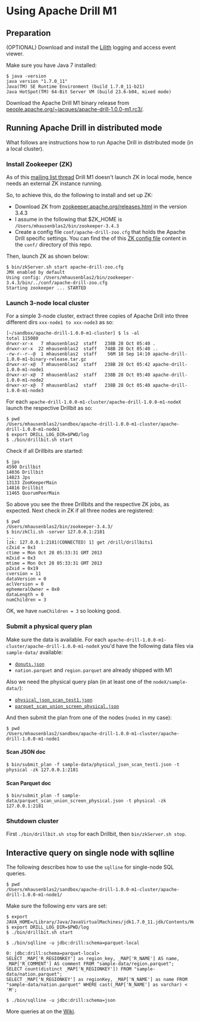 # Using Apache Drill M1 

## Preparation

(OPTIONAL) Download and install the [Lilith](http://lilithapp.com/) logging and access event viewer.

Make sure you have Java 7 installed:

    $ java -version
    java version "1.7.0_11"
    Java(TM) SE Runtime Environment (build 1.7.0_11-b21)
    Java HotSpot(TM) 64-Bit Server VM (build 23.6-b04, mixed mode)

Download the Apache Drill M1 binary release from [people.apache.org/~jacques/apache-drill-1.0.0-m1.rc3/](http://people.apache.org/~jacques/apache-drill-1.0.0-m1.rc3/apache-drill-1.0.0-m1-binary-release.tar.gz).


## Running Apache Drill in distributed mode

What follows are instructions how to run Apache Drill in distributed mode (in a local cluster).

### Install Zookeeper (ZK)

As of this [mailing list thread](http://mail-archives.apache.org/mod_mbox/incubator-drill-dev/201310.mbox/%3C93C17963-04F8-41B6-B2D1-F90473F9DB90%40gmail.com%3E)
Drill M1 doesn't launch ZK in local mode, hence needs an external ZK instance running. 

So, to achieve this, do the following to install and set up ZK:

* Download ZK from [zookeeper.apache.org/releases.html](http://zookeeper.apache.org/releases.html) in the version 3.4.3
* I assume in the following that $ZK_HOME is `/Users/mhausenblas2/bin/zookeeper-3.4.3`
* Create a config file `conf/apache-drill-zoo.cfg` that holds the Apache Drill specific settings. You can find the of this [ZK config file](https://raw.github.com/mhausenblas/apache-drill-sandbox/master/M1/conf/apache-drill-zoo.cfg) content in the `conf/` directory of this repo.

Then, launch ZK as shown below:

    $ bin/zkServer.sh start apache-drill-zoo.cfg
    JMX enabled by default
    Using config: /Users/mhausenblas2/bin/zookeeper-3.4.3/bin/../conf/apache-drill-zoo.cfg
    Starting zookeeper ... STARTED

### Launch 3-node local cluster

For a simple 3-node cluster, extract three copies of Apache Drill into three different dirs `xxx-node1 to xxx-node3` as so:

    [~/sandbox/apache-drill-1.0.0-m1-cluster] $ ls -al
    total 115080
    drwxr-xr-x   7 mhausenblas2  staff   238B 28 Oct 05:40 .
    drwxr-xr-x  22 mhausenblas2  staff   748B 28 Oct 05:40 ..
    -rw-r--r--@  1 mhausenblas2  staff    56M 10 Sep 14:10 apache-drill-1.0.0-m1-binary-release.tar.gz
    drwxr-xr-x@  7 mhausenblas2  staff   238B 28 Oct 05:42 apache-drill-1.0.0-m1-node1
    drwxr-xr-x@  7 mhausenblas2  staff   238B 28 Oct 05:40 apache-drill-1.0.0-m1-node2
    drwxr-xr-x@  7 mhausenblas2  staff   238B 28 Oct 05:40 apache-drill-1.0.0-m1-node3

For each `apache-drill-1.0.0-m1-cluster/apache-drill-1.0.0-m1-nodeX` launch the respective Drillbit as so:

    $ pwd
    /Users/mhausenblas2/sandbox/apache-drill-1.0.0-m1-cluster/apache-drill-1.0.0-m1-node1
    $ export DRILL_LOG_DIR=$PWD/log
    $ ./bin/drillbit.sh start

Check if all Drillbits are started:

    $ jps
    4590 Drillbit
    14036 Drillbit
    14823 Jps
    13133 ZooKeeperMain
    14816 Drillbit
    11465 QuorumPeerMain

So above you see the three Drillbits and the respective ZK jobs, as expected. Next check in ZK if all three nodes are registered:

    $ pwd
    /Users/mhausenblas2/bin/zookeeper-3.4.3/
    $ bin/zkCli.sh -server 127.0.0.1:2181
    ...
    [zk: 127.0.0.1:2181(CONNECTED) 1] get /drill/drillbits1
    cZxid = 0x3
    ctime = Mon Oct 28 05:33:31 GMT 2013
    mZxid = 0x3
    mtime = Mon Oct 28 05:33:31 GMT 2013
    pZxid = 0x19
    cversion = 11
    dataVersion = 0
    aclVersion = 0
    ephemeralOwner = 0x0
    dataLength = 0
    numChildren = 3
    
OK, we have `numChildren = 3` so looking good.
    

### Submit a physical query plan

Make sure the data is available. For each `apache-drill-1.0.0-m1-cluster/apache-drill-1.0.0-m1-nodeX` you'd have the following data files via `sample-data/` available:

* [`donuts.json`](https://raw.github.com/mhausenblas/apache-drill-sandbox/master/M1/data/donuts.json)
* `nation.parquet` and `region.parquet` are already shipped with M1

Also we need the physical query plan (in at least one of the `nodeX/sample-data/`):

* [`physical_json_scan_test1.json`](https://raw.github.com/mhausenblas/apache-drill-sandbox/master/M1/data/physical_json_scan_test1.json)
* [`parquet_scan_union_screen_physical.json`](https://raw.github.com/mhausenblas/apache-drill-sandbox/master/M1/data/parquet_scan_union_screen_physical.json)


And then submit the plan from one of the nodes (`node1` in my case):

    $ pwd
    /Users/mhausenblas2/sandbox/apache-drill-1.0.0-m1-cluster/apache-drill-1.0.0-m1-node1
  

#### Scan JSON doc

    $ bin/submit_plan -f sample-data/physical_json_scan_test1.json -t physical -zk 127.0.0.1:2181

#### Scan Parquet doc

    $ bin/submit_plan -f sample-data/parquet_scan_union_screen_physical.json -t physical -zk 127.0.0.1:2181

  
### Shutdown cluster

First `./bin/drillbit.sh stop` for each Drillbit, then `bin/zkServer.sh stop`.


## Interactive query on single node with sqlline

The following describes how to use the `sqlline` for single-node SQL queries.

    $ pwd
    /Users/mhausenblas2/sandbox/apache-drill-1.0.0-m1-cluster/apache-drill-1.0.0-m1-node1/

Make sure the following env vars are set:

    $ export JAVA_HOME=/Library/Java/JavaVirtualMachines/jdk1.7.0_11.jdk/Contents/Home
    $ export DRILL_LOG_DIR=$PWD/log
    $ ./bin/drillbit.sh start

    $ ./bin/sqlline -u jdbc:drill:schema=parquet-local

    0: jdbc:drill:schema=parquet-local>
    SELECT _MAP['R_REGIONKEY'] as region_key, _MAP['R_NAME'] AS name, _MAP['R_COMMENT'] AS comment FROM "sample-data/region.parquet";
    SELECT count(distinct _MAP['N_REGIONKEY']) FROM "sample-data/nation.parquet";	
    SELECT _MAP['N_REGIONKEY'] as regionKey, _MAP['N_NAME'] as name FROM "sample-data/nation.parquet" WHERE cast(_MAP['N_NAME'] as varchar) < 'M';

    $ ./bin/sqlline -u jdbc:drill:schema=json


More queries at on the [Wiki](https://cwiki.apache.org/confluence/display/DRILL/Demo+HowTo).
